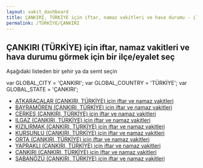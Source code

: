 ```yaml
---
layout: vakit_dashboard
title: ÇANKIRI, TÜRKİYE için iftar, namaz vakitleri ve hava durumu - ilçe/eyalet seç
permalink: /TÜRKİYE/ÇANKIRI
---
```


## ÇANKIRI (TÜRKİYE) için iftar, namaz vakitleri ve hava durumu  görmek için bir ilçe/eyalet seç

Aşağıdaki listeden bir şehir ya da semt seçin



  var GLOBAL_CITY = 'ÇANKIRI';
  var GLOBAL_COUNTRY = 'TÜRKİYE';
  var GLOBAL_STATE = 'ÇANKIRI';
* [ATKARACALAR (ÇANKIRI, TÜRKİYE) için iftar ve namaz vakitleri](/TÜRKİYE/ÇANKIRI/ATKARACALAR)
* [BAYRAMÖREN (ÇANKIRI, TÜRKİYE) için iftar ve namaz vakitleri](/TÜRKİYE/ÇANKIRI/BAYRAMÖREN)
* [CERKEŞ (ÇANKIRI, TÜRKİYE) için iftar ve namaz vakitleri](/TÜRKİYE/ÇANKIRI/CERKEŞ)
* [ILGAZ (ÇANKIRI, TÜRKİYE) için iftar ve namaz vakitleri](/TÜRKİYE/ÇANKIRI/ILGAZ)
* [KIZILIRMAK (ÇANKIRI, TÜRKİYE) için iftar ve namaz vakitleri](/TÜRKİYE/ÇANKIRI/KIZILIRMAK)
* [KURŞUNLU (ÇANKIRI, TÜRKİYE) için iftar ve namaz vakitleri](/TÜRKİYE/ÇANKIRI/KURŞUNLU)
* [ORTA (ÇANKIRI, TÜRKİYE) için iftar ve namaz vakitleri](/TÜRKİYE/ÇANKIRI/ORTA)
* [YAPRAKLI (ÇANKIRI, TÜRKİYE) için iftar ve namaz vakitleri](/TÜRKİYE/ÇANKIRI/YAPRAKLI)
* [ÇANKIRI (ÇANKIRI, TÜRKİYE) için iftar ve namaz vakitleri](/TÜRKİYE/ÇANKIRI/ÇANKIRI)
* [ŞABANÖZÜ (ÇANKIRI, TÜRKİYE) için iftar ve namaz vakitleri](/TÜRKİYE/ÇANKIRI/ŞABANÖZÜ)
</script>
<script type="text/javascript">